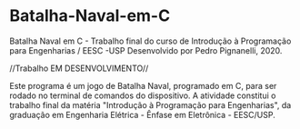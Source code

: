 # Batalha-Naval-em-C
Batalha Naval em C - Trabalho final do curso de Introdução à Programação para Engenharias / EESC -USP
Desenvolvido por Pedro Pignanelli, 2020.

  //Trabalho EM DESENVOLVIMENTO//
  
 Este programa é um jogo de Batalha Naval, programado em C, para ser rodado no terminal de comandos do dispositivo.
 A atividade constitui o trabalho final da matéria "Introdução à Programação para Engenharias", da graduação
 em Engenharia Elétrica - Ênfase em Eletrônica - EESC/USP.
 
